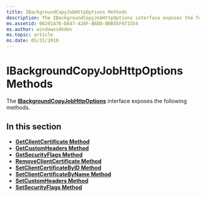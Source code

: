 ```yaml
---
title: IBackgroundCopyJobHttpOptions Methods
description: The IBackgroundCopyJobHttpOptions interface exposes the following methods.
ms.assetid: 08201A76-DA47-420F-B6DD-BDB5EF071554
ms.author: windowssdkdev
ms.topic: article
ms.date: 05/31/2018
---
```


# IBackgroundCopyJobHttpOptions Methods

The [**IBackgroundCopyJobHttpOptions**](/windows/desktop/api/Bits2_5/nn-bits2_5-ibackgroundcopyjobhttpoptions) interface exposes the following methods.

## In this section

-   [**GetClientCertificate Method**](/windows/desktop/api/Bits2_5/nf-bits2_5-ibackgroundcopyjobhttpoptions-getclientcertificate)
-   [**GetCustomHeaders Method**](/windows/desktop/api/Bits2_5/nf-bits2_5-ibackgroundcopyjobhttpoptions-getcustomheaders)
-   [**GetSecurityFlags Method**](/windows/desktop/api/Bits2_5/nf-bits2_5-ibackgroundcopyjobhttpoptions-getsecurityflags)
-   [**RemoveClientCertificate Method**](/windows/desktop/api/Bits2_5/nf-bits2_5-ibackgroundcopyjobhttpoptions-removeclientcertificate)
-   [**SetClientCertificateByID Method**](/windows/desktop/api/Bits2_5/nf-bits2_5-ibackgroundcopyjobhttpoptions-setclientcertificatebyid)
-   [**SetClientCertificateByName Method**](/windows/desktop/api/Bits2_5/nf-bits2_5-ibackgroundcopyjobhttpoptions-setclientcertificatebyname)
-   [**SetCustomHeaders Method**](/windows/desktop/api/Bits2_5/nf-bits2_5-ibackgroundcopyjobhttpoptions-setcustomheaders)
-   [**SetSecurityFlags Method**](/windows/desktop/api/Bits2_5/nf-bits2_5-ibackgroundcopyjobhttpoptions-setsecurityflags)

 

 




